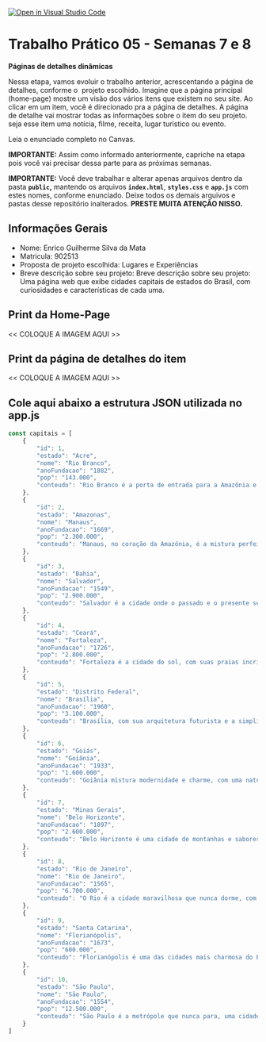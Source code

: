 [![Open in Visual Studio Code](https://classroom.github.com/assets/open-in-vscode-2e0aaae1b6195c2367325f4f02e2d04e9abb55f0b24a779b69b11b9e10269abc.svg)](https://classroom.github.com/online_ide?assignment_repo_id=20883296&assignment_repo_type=AssignmentRepo)
# Trabalho Prático 05 - Semanas 7 e 8

**Páginas de detalhes dinâmicas**

Nessa etapa, vamos evoluir o trabalho anterior, acrescentando a página de detalhes, conforme o  projeto escolhido. Imagine que a página principal (home-page) mostre um visão dos vários itens que existem no seu site. Ao clicar em um item, você é direcionado pra a página de detalhes. A página de detalhe vai mostrar todas as informações sobre o item do seu projeto. seja esse item uma notícia, filme, receita, lugar turístico ou evento.

Leia o enunciado completo no Canvas. 

**IMPORTANTE:** Assim como informado anteriormente, capriche na etapa pois você vai precisar dessa parte para as próximas semanas. 

**IMPORTANTE:** Você deve trabalhar e alterar apenas arquivos dentro da pasta **`public`,** mantendo os arquivos **`index.html`**, **`styles.css`** e **`app.js`** com estes nomes, conforme enunciado. Deixe todos os demais arquivos e pastas desse repositório inalterados. **PRESTE MUITA ATENÇÃO NISSO.**

## Informações Gerais

- Nome: Enrico Guilherme Silva da Mata
- Matricula: 902513
- Proposta de projeto escolhida: Lugares e Experiências
- Breve descrição sobre seu projeto: Breve descrição sobre seu projeto: Uma página web que exibe cidades capitais de estados do Brasil, com curiosidades e características de cada uma.

## Print da Home-Page

<<  COLOQUE A IMAGEM AQUI >>

## Print da página de detalhes do item

<<  COLOQUE A IMAGEM AQUI >>

## Cole aqui abaixo a estrutura JSON utilizada no app.js

```javascript
const capitais = [
    {
        "id": 1,
        "estado": "Acre",
        "nome": "Rio Branco",
        "anoFundacao": "1882",
        "pop": "143.000",
        "conteudo": "Rio Branco é a porta de entrada para a Amazônia e um ponto de encontro entre a natureza exuberante e o espírito acolhedor do norte."
    },
    {
        "id": 2,
        "estado": "Amazonas",
        "nome": "Manaus",
        "anoFundacao": "1669",
        "pop": "2.300.000",
        "conteudo": "Manaus, no coração da Amazônia, é a mistura perfeita de história, cultura e natureza selvagem, com a selva como cenário de sua vida urbana."
    },
    {
        "id": 3,
        "estado": "Bahia",
        "nome": "Salvador",
        "anoFundacao": "1549",
        "pop": "2.900.000",
        "conteudo": "Salvador é a cidade onde o passado e o presente se encontram, com um patrimônio cultural vibrante e um povo conhecido pela alegria contagiante."
    },
    {
        "id": 4,
        "estado": "Ceará",
        "nome": "Fortaleza",
        "anoFundacao": "1726",
        "pop": "2.800.000",
        "conteudo": "Fortaleza é a cidade do sol, com suas praias incríveis, clima quente e uma energia que nunca se apaga, sempre vibrante e cheia de vida."
    },
    {
        "id": 5,
        "estado": "Distrito Federal",
        "nome": "Brasília",
        "anoFundacao": "1960",
        "pop": "3.100.000",
        "conteudo": "Brasília, com sua arquitetura futurista e a simplicidade planejada, é o coração político do Brasil, simbolizando a modernidade e a inovação."
    },
    {
        "id": 6,
        "estado": "Goiás",
        "nome": "Goiânia",
        "anoFundacao": "1933",
        "pop": "1.600.000",
        "conteudo": "Goiânia mistura modernidade e charme, com uma natureza exuberante e uma vida cultural rica que atrai turistas e moradores com sua hospitalidade."
    },
    {
        "id": 7,
        "estado": "Minas Gerais",
        "nome": "Belo Horizonte",
        "anoFundacao": "1897",
        "pop": "2.600.000",
        "conteudo": "Belo Horizonte é uma cidade de montanhas e sabores, com uma gastronomia inesquecível e um povo apaixonado por seu estado e suas tradições."
    },
    {
        "id": 8,
        "estado": "Rio de Janeiro",
        "nome": "Rio de Janeiro",
        "anoFundacao": "1565",
        "pop": "6.700.000",
        "conteudo": "O Rio é a cidade maravilhosa que nunca dorme, com suas praias mundialmente conhecidas, o Cristo Redentor e um carnaval que é sinônimo de festa."
    },
    {
        "id": 9,
        "estado": "Santa Catarina",
        "nome": "Florianópolis",
        "anoFundacao": "1673",
        "pop": "600.000",
        "conteudo": "Florianópolis é uma das cidades mais charmosa do Brasil, com suas praias paradisíacas, rica gastronomia e cultura açoriana."
    },
    {
        "id": 10,
        "estado": "São Paulo",
        "nome": "São Paulo",
        "anoFundacao": "1554",
        "pop": "12.500.000",
        "conteudo": "São Paulo é a metrópole que nunca para, uma cidade de gigantes, onde o cosmopolitismo se mistura com uma diversidade cultural incomparável."
    }
]
```